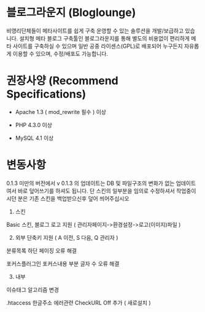 블로그라운지 (Bloglounge)
===========

비영리단체들이 메타사이트를 쉽게 구축 운영할 수 있는 솔루션을 개발/보급하고 있습니다. 설치형 메타 블로그 구축툴인 블로그라운지를 통해 별도의 비용없이 편리하게 메타 사이트를 구축하실 수 있으며 일반 공중 라이센스(GPL)로 배포되어 누구든지 자유롭게 이용할 수 있으며, 수정/배포도 가능합니다.

권장사양 (Recommend Specifications)
===========
- Apache 1.3 ( mod_rewrite 필수 ) 이상

- PHP 4.3.0 이상

- MySQL  4.1 이상

변동사항
===========
0.1.3 미만의 버전에서 v 0.1.3 의 업데이트는 DB 및 파일구조의 변화가 없는 업데이트여서 바로 덮어쓰기를 하셔도 됩니다. 단 스킨의 일부분을 임의로 수정하셔서 작업중이시던 분은 기존 스킨을 백업받으신후 덮어 씌어주십시오

1. 스킨

Basic 스킨, 블로그 로고 지원 ( 관리자페이지->환경설정->로고(이미지)파일 )

2. 외부
단축키 지원 ( A 이전, S 다음, Q 관리자 )

분류목록 하단 페이징 오류 해결

포커스플러그인 포커스내용 부분 글자 수 오류 해결

3. 내부

이슈태그 알고리즘 변경

.htaccess 한글주소 에러관련 CheckURL Off 추가 ( 새로설치 )
